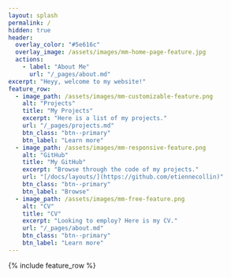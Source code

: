 ```yaml
---
layout: splash
permalink: /
hidden: true
header:
  overlay_color: "#5e616c"
  overlay_image: /assets/images/mm-home-page-feature.jpg
  actions:
    - label: "About Me"
      url: "/_pages/about.md"
excerpt: "Heyy, welcome to my website!"
feature_row:
  - image_path: /assets/images/mm-customizable-feature.png
    alt: "Projects"
    title: "My Projects"
    excerpt: "Here is a list of my projects."
    url: "/_pages/projects.md"
    btn_class: "btn--primary"
    btn_label: "Learn more"
  - image_path: /assets/images/mm-responsive-feature.png
    alt: "GitHub"
    title: "My GitHub"
    excerpt: "Browse through the code of my projects."
    url: "[/docs/layouts/](https://github.com/etiennecollin)"
    btn_class: "btn--primary"
    btn_label: "Browse"
  - image_path: /assets/images/mm-free-feature.png
    alt: "CV"
    title: "CV"
    excerpt: "Looking to employ? Here is my CV."
    url: "/_pages/about.md"
    btn_class: "btn--primary"
    btn_label: "Learn more"      
---
```


{% include feature_row %}